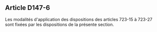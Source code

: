 Article D147-6
----
Les modalités d'application des dispositions des articles 723-15 à 723-27 sont
fixées par les dispositions de la présente section.
